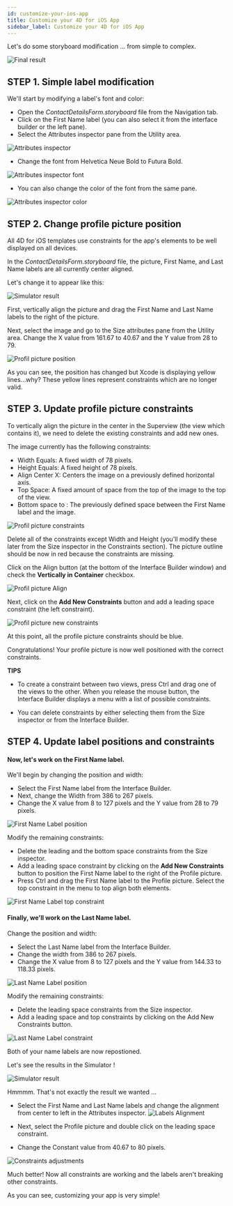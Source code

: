 ```yaml
---
id: customize-your-ios-app
title: Customize your 4D for iOS App
sidebar_label: Customize your 4D for iOS App
---
```



Let's do some storyboard modification ... from simple to complex.

![Final result](assets/customize-with-xcode/Simlator-Before-After-Xcode-4D-for-iOS.png)

## STEP 1. Simple label modification

We'll start by modifying a label's font and color:

* Open the *ContactDetailsForm.storyboard* file from the Navigation tab. 
* Click on the First Name label (you can also select it from the interface builder or the left pane).
* Select the Attributes inspector pane from the Utility area.

![Attributes inspector](assets/customize-with-xcode/Attributes-inspector-Xcode-4D-for-iOS.png)

* Change the font from Helvetica Neue Bold to Futura Bold. 

![Attributes inspector font](assets/customize-with-xcode/Attributes-inspector-font-Xcode-4D-for-iOS.png)

* You can also change the color of the font from the same pane.

![Attributes inspector color](assets/customize-with-xcode/Attributes-inspector-color-Xcode-4D-for-iOS.png)


## STEP 2. Change profile picture position


All 4D for iOS templates use constraints for the app's elements to be well displayed on all devices.

In the *ContactDetailsForm.storyboard* file, the picture, First Name, and Last Name labels are all currently center aligned. 

Let's change it to appear like this:

![Simulator result](assets/customize-with-xcode/Simlator-Final-Xcode-4D-for-iOS.png)

First, vertically align the picture and drag the First Name and Last Name labels to the right of the picture.

Next, select the image and go to the Size attributes pane from the Utility area. Change the X value from 161.67 to 40.67 and the Y value from 28 to 79.

![Profil picture position](assets/customize-with-xcode/Profil-picture-position-Xcode-4D-for-iOS.png)

As you can see, the position has changed but Xcode is displaying yellow lines...why?
These yellow lines represent constraints which are no longer valid.


## STEP 3. Update profile picture constraints


To vertically align the picture in the center in the Superview (the view which contains it), we need to delete the existing constraints and add new ones.

The image currently has the following constraints:

* Width Equals: A fixed width of 78 pixels.
* Height Equals: A fixed height of 78 pixels.
* Align Center X: Centers the image on a previously defined horizontal axis.
* Top Space: A fixed amount of space from the top of the image to the top of the view.
* Bottom space to <First Name>: The previously defined space between the First Name label and the image.

![Profil picture constraints](assets/customize-with-xcode/Profil-picture-constraints-Xcode-4D-for-iOS.png)


Delete all of the constraints except Width and Height (you'll modify these later from the Size inspector in the Constraints section). The picture outline should be now in red because the constraints are missing.

Click on the Align button (at the bottom of the Interface Builder window) and check the **Vertically in Container** checkbox.

![Profil picture Align](assets/customize-with-xcode/Profil-picture-Align-Xcode-4D-for-iOS.png)

Next, click on the **Add New Constraints** button and add a leading space constraint (the left constraint).

![Profil picture new constraints](assets/customize-with-xcode/Profil-picture-new-constraints-4D-for-iOS.png)

At this point, all the profile picture constraints should be blue.

Congratulations! Your profile picture is now well positioned with the correct constraints. 



<div markdown="1" class = "tips">

**TIPS**

* To create a constraint between two views, press Ctrl and drag one of the views to the other. When you release the mouse button, the Interface Builder displays a menu with a list of possible constraints.

* You can delete constraints by either selecting them from the Size inspector or from the Interface Builder.
</div>


## STEP 4. Update label positions and constraints


#### Now, let's work on the First Name label.

We'll begin by changing the position and width:

* Select the First Name label from the Interface Builder.
* Next, change the Width from 386 to 267 pixels.
* Change the X value from 8 to 127 pixels and the Y value from 28 to 79 pixels.

![First Name Label position](assets/customize-with-xcode/First-Name-Label-position-Xcode-4D-for-iOS.png)

Modify the remaining constraints:

* Delete the leading and the bottom space constraints from the Size inspector.
* Add a leading space constraint by clicking on the **Add New Constraints** button to position the First Name label to the right of the Profile picture.
* Press Ctrl and drag the First Name label to the Profile picture. Select the top constraint in the menu to top align both elements.

![First Name Label top constraint](assets/customize-with-xcode/First-Name-Label-top-constraint-Xcode-4D-for-iOS.png)


#### Finally, we'll work on the Last Name label.

Change the position and width:

* Select the Last Name label from the Interface Builder.
* Change the width from 386 to 267 pixels.
* Change the X value from 8 to 127 pixels and the Y value from 144.33 to 118.33 pixels.

![Last Name Label position](assets/customize-with-xcode/Last-Name-Label-position-Xcode-4D-for-iOS.png)


Modify the remaining constraints:

* Delete the leading space constraints from the Size inspector.
* Add a leading space and top constraints by clicking on the Add New Constraints button. 


![Last Name Label constraint](assets/customize-with-xcode/Last-Name-Label-constraint-Xcode-4D-for-iOS.png)


Both of your name labels are now repostioned. 

Let's see the results in the Simulator !

![Simulator result](assets/customize-with-xcode/Simulator-Xcode-4D-for-iOS.png)


Hmmmm. That's not exactly the result we wanted ...

* Select the First Name and Last Name labels and change the alignment from center to left in the Attributes inspector. 
![Labels Alignment](assets/customize-with-xcode/Labels-Alignment-Xcode-4D-for-iOS.png)

* Next, select the Profile picture and double click on the leading space constraint.
* Change the Constant value from 40.67 to 80 pixels.

![Constraints adjustments](assets/customize-with-xcode/Constraints-adjustments-Xcode-4D-for-iOS.png)


Much better! Now all constraints are working and the labels aren't breaking other constraints.

As you can see, customizing your app is very simple!







